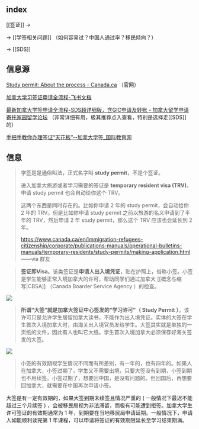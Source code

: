 
## index

[[签证]] ->

-> [[学签相关问题]] （如何容易过？中国人通过率？移民倾向？）

-> [[SDS]]

## 信息源

[Study permit: About the process - Canada.ca](https://www.canada.ca/en/immigration-refugees-citizenship/services/study-canada/study-permit.html) （官网）

[加拿大学习签证申请全流程-飞书文档](https://gd7dcarg0g.feishu.cn/docx/LHngddyhMokSo3xD7sJcAYopn8e) 

[最新加拿大学签申请全流程-SDS超详细版，含GIC申请及转账 - 加拿大留学申请 寄托家园留学论坛](https://bbs.gter.net/thread-2507913-1-1.html) （非常详细有用，极其推荐点入查看，特别是选择走[[SDS]]的）

[手把手教你办理签证“天花板”--加拿大学签_国际教育网](https://m.ieduchina.com/abroad/canada/202110/75054.html)

## 信息

> 学签是是通俗叫法，正式名字叫 **study permit**，不是个签证。
> 
> 进入加拿大旅游或者学习需要的签证是 **temporary resident visa (TRV)**。申请 study permit 也会自动给你这个 TRV。
> 
> 这两个东西是同时存在的。比如你申请 2 年的 study permit，会自动给你 2 年的 TRV。但是比如你申请 study permit 之前以旅游的名义申请到了半年的 TRV，然后申请 2 年 study permit，那么这个 TRV 应该也会延长到 2 年。
> 
> https://www.canada.ca/en/immigration-refugees-citizenship/corporate/publications-manuals/operational-bulletins-manuals/temporary-residents/study-permits/making-application.html
> ——via 群友


> **签证即Visa**。该类签证是**申请人出入境凭证**，贴在护照上，俗称小签。小签是学生能够正常入境加拿大的许可，帮助同学们通过加拿大 [[概念与缩写|CBSA]] （Canada Boarder Service Agency ）的检查。

![](https://picture-guan.oss-cn-hangzhou.aliyuncs.com/20230227144033.png)


> **所谓“大签”就是加拿大签证中心签发的“学习许可”（ Study Permit ）**。该许可只是允许学生居留加拿大读书，不能作为出入境凭证。实体的大签在学生首次入境加拿大时，由海关出入境官员发给学生。大签其实就是单独的一页纸的文件，因此有人也叫它大纸。学生首次入境加拿大必须保存好海关签发的大签。

![](https://picture-guan.oss-cn-hangzhou.aliyuncs.com/20230227143919.png)

>小签的有效期视学生情况不同而有所差别，有一年的，也有四年的。如果人在加拿大，小签过期了，学生又不需要出境，只要大签没有到期，小签到期也不用续签。小签过期了，想要回中国，是没有问题的。但回国后，再想要回加拿大，就需要在中国再次申请小签。
>
大签是有一定有效期的，如果大签到期未续签且情况严重的 ( 一般情况下最迟不能超过三个月续签 ) ，会被移民局视为非法滞留，而极有可能遭到拒签。加拿大学生许可签证的有效期通常为 1 年，到期要在当地移民局申请延期。一般情况下，申请人如能顺利读完第 1 年课程，可以申请将签证的有效期限延长至学习结束期满。